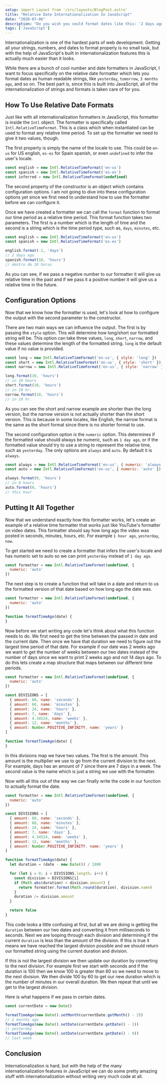 ```yaml
---
setup: import Layout from '/src/layouts/BlogPost.astro'
title: "Relative Date Internationalization In JavaScript"
date: "2020-07-06"
description: "Do you wish you could format dates like this: '2 days ago', 'yesterday'. Well with JavaScript internationalization it is incredibly easy."
tags: ['JavaScript']
---
```


Internationalization is one of the hardest parts of web development. Getting all your strings, numbers, and dates to format properly is no small task, but with the help of JavaScript's built in internationalization features this is actually much easier than it looks.

While there are a bunch of cool number and date formatters in JavaScript, I want to focus specifically on the relative date formatter which lets you format dates as human readable strings, like `yesterday`, `tomorrow`, `3 months ago`, and so on. The best part is, since this is built into JavaScript, all of the internationalization of strings and formats is taken care of for you.

## How To Use Relative Date Formats

Just like with all internationalization formatters in JavaScript, this formatter is inside the `Intl` object. The formatter is specifically called `Intl.RelativeTimeFormat`. This is a class which when instantiated can be used to format any relative time period. To set up the formatter we need to give it two values, though.

The first property is simply the name of the locale to use. This could be `en-us` for US english, `es-es` for Spain spanish, or even `undefined` to infer the user's locale.
```js
const english = new Intl.RelativeTimeFormat('en-us')
const spanish = new Intl.RelativeTimeFormat('es-es')
const inferred = new Intl.RelativeTimeFormat(undefined)
```

The second property of the constructor is an object which contains configuration options. I am not going to dive into these configuration options yet since we first need to understand how to use the formatter before we can configure it.

Once we have created a formatter we can call the `format` function to format our time period as a relative time period. This format function takes two parameters. The first is a number which is the length of time and the second is a string which is the time period type, such as, `days`, `minutes`, etc.
```js
const english = new Intl.RelativeTimeFormat('en-us')
const spanish = new Intl.RelativeTimeFormat('es-es')

english.format(-2, 'days')
// 2 days ago
spanish.format(10, 'hours')
// dentro de 10 horas
```
As you can see, if we pass a negative number to our formatter it will give us relative time in the past and if we pass it a positive number it will give us a relative time in the future.

## Configuration Options

Now that we know how the formatter is used, let's look at how to configure the output with the second parameter to the constructor.

There are two main ways we can influence the output. The first is by passing the `style` option. This will determine how long/short our formatted string will be. This option can take three values, `long`, `short`, `narrow`, and these values determine the length of the formatted string. `long` is the default value if no value is provided.
```js
const long = new Intl.RelativeTimeFormat('en-us', { style: 'long' })
const short = new Intl.RelativeTimeFormat('en-us', { style: 'short' })
const narrow = new Intl.RelativeTimeFormat('en-us', { style: 'narrow' })

long.format(10, 'hours')
// in 10 hours
short.format(10, 'hours')
// in 10 hr.
narrow.format(10, 'hours')
// in 10 hr.
```
As you can see the short and narrow example are shorter than the long version, but the narrow version is not actually shorter than the short version. This is because in some locales, like English, the narrow format is the same as the short format since there is no shorter format to use.

The second configuration option is the `numeric` option. This determines if the formatted value should always be numeric, such as `1 day ago`, or if the formatted value should try to use a string to represent the relative time, such as `yesterday`. The only options are `always` and `auto`. By default it is `always`.
```js
const always = new Intl.RelativeTimeFormat('en-us', { numeric: 'always' })
const auto = new Intl.RelativeTimeFormat('en-us', { numeric: 'auto' })

always.format(0, 'hours')
// in 0 hours
auto.format(0, 'hours')
// this hour
```

## Putting It All Together

Now that we understand exactly how this formatter works, let's create an example of a relative time formatter that works just like YouTube's formatter on video dates. This formatter should say how long ago the video was posted in seconds, minutes, hours, etc. For example `1 hour ago`, `yesterday`, `now`.

To get started we need to create a formatter that infers the user's locale and has numeric set to auto so we can print `yesterday` instead of `1 day ago`.
```js
const formatter = new Intl.RelativeTimeFormat(undefined, {
  numeric: 'auto'
})
```
The next step is to create a function that will take in a date and return to us the formatted version of that date based on how long ago the date was.
```js {5-6}
const formatter = new Intl.RelativeTimeFormat(undefined, {
  numeric: 'auto'
})

function formatTimeAgo(date) {
}
```
Now before we start writing any code let's think about what this function needs to do. We first need to get the time between the passed in date and the current date. Then once we have that duration we need to figure out the largest time period of that date. For example if our date was 2 weeks ago we want to get the number of weeks between our two dates instead of the number of days since we want to print 2 weeks ago and not 14 days ago. To do this lets create a map structure that maps between our different time periods.
```js {5-13}
const formatter = new Intl.RelativeTimeFormat(undefined, {
  numeric: 'auto'
})

const DIVISIONS = [
  { amount: 60, name: 'seconds' },
  { amount: 60, name: 'minutes' },
  { amount: 24, name: 'hours' },
  { amount: 7, name: 'days' },
  { amount: 4.34524, name: 'weeks' },
  { amount: 12, name: 'months' },
  { amount: Number.POSITIVE_INFINITY, name: 'years' }
]

function formatTimeAgo(date) {
}
```
In this divisions map we have two values. The first is the amount. This amount is the multiplier we use to go from the current division to the next. For example, days has an amount of 7 since there are 7 days in a week. The second value is the name which is just a string we use with the formatter.

Now with all this out of the way we can finally write the code in our function to actually format the date.
```js
const formatter = new Intl.RelativeTimeFormat(undefined, {
  numeric: 'auto'
})

const DIVISIONS = [
  { amount: 60, name: 'seconds' },
  { amount: 60, name: 'minutes' },
  { amount: 24, name: 'hours' },
  { amount: 7, name: 'days' },
  { amount: 4.34524, name: 'weeks' },
  { amount: 12, name: 'months' },
  { amount: Number.POSITIVE_INFINITY, name: 'years' }
]

function formatTimeAgo(date) {
  let duration = (date - new Date()) / 1000

  for (let i = 0; i < DIVISIONS.length; i++) {
    const division = DIVISIONS[i]
    if (Math.abs(duration) < division.amount) {
      return formatter.format(Math.round(duration), division.name)
    }
    duration /= division.amount
  }

  return false
}
```

This code looks a little confusing at first, but all we are doing is getting the `duration` between our two dates and converting it from milliseconds to seconds. Next we are looping through each division and determining if the current `duration` is less than the amount of the division. If this is true it means we have reached the largest division possible and we should return our formatted string using the current duration and division.

If this is not the largest division we then update our duration by converting to the next division. For example first we start with seconds and if the duration is 100 then we know 100 is greater than 60 so we need to move to the next division. We then divide 100 by 60 to get our new duration which is the number of minutes in our overall duration. We then repeat that until we get to the largest division.

Here is what happens if we pass in certain dates.
```js
const currentDate = new Date()

formatTimeAgo(new Date().setMonth(currentDate.getMonth() - 2))
// 2 months ago
formatTimeAgo(new Date().setDate(currentDate.getDate() - 1))
// yesterday
formatTimeAgo(new Date().setDate(currentDate.getDate() - 9))
// last week
```

## Conclusion

Internationalization is hard, but with the help of the many internationalization features in JavaScript we can do some pretty amazing stuff with internationalization without writing very much code at all.